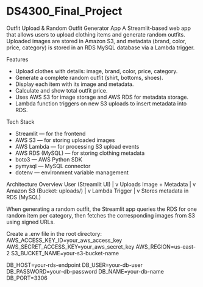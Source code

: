 # DS4300_Final_Project

Outfit Upload & Random Outfit Generator App
A Streamlit-based web app that allows users to upload clothing items and generate random outfits. Uploaded images are stored in Amazon S3, and metadata (brand, color, price, category) is stored in an RDS MySQL database via a Lambda trigger.


Features
- Upload clothes with details: image, brand, color, price, category.
- Generate a complete random outfit (shirt, bottoms, shoes).
- Display each item with its image and metadata.
- Calculate and show total outfit price.
- Uses AWS S3 for image storage and AWS RDS for metadata storage.
- Lambda function triggers on new S3 uploads to insert metadata into RDS.


Tech Stack
- Streamlit — for the frontend
- AWS S3 — for storing uploaded images
- AWS Lambda — for processing S3 upload events
- AWS RDS (MySQL) — for storing clothing metadata
- boto3 — AWS Python SDK
- pymysql — MySQL connector
- dotenv — environment variable management


Architecture Overview
User (Streamlit UI)
     |
     v
Uploads Image + Metadata
     |
     v
Amazon S3 (Bucket: uploads/)
     |
     v
Lambda Trigger
     |
     v
Stores metadata in RDS (MySQL)

When generating a random outfit, the Streamlit app queries the RDS for one random item per category, then fetches the corresponding images from S3 using signed URLs.


Create a .env file in the root directory:
AWS_ACCESS_KEY_ID=your_aws_access_key
AWS_SECRET_ACCESS_KEY=your_aws_secret_key
AWS_REGION=us-east-2
S3_BUCKET_NAME=your-s3-bucket-name

DB_HOST=your-rds-endpoint
DB_USER=your-db-user
DB_PASSWORD=your-db-password
DB_NAME=your-db-name
DB_PORT=3306
